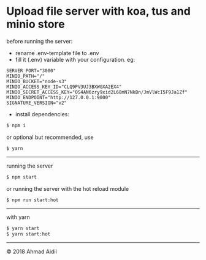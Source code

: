# Upload file server with koa, tus and minio store

before running the server:
* rename .env-template file to .env
* fill it (.env) variable with your configuration. eg:
```env
SERVER_PORT="3000"
MINIO_PATH="/"
MINIO_BUCKET="node-s3"
MINIO_ACCESS_KEY_ID="CLQ9PV3UJ3BXWGXA2EX4"
MINIO_SECRET_ACCESS_KEY="OS4AN6zry9xid2L68mN7NkBn/JmVlWcI5F9Ja1Zf"
MINIO_ENDPOINT="http://127.0.0.1:9000"
SIGNATURE_VERSION="v2"
```
* install dependencies:
```cmd
$ npm i
```

or optional but recommended, use
```cmd
$ yarn
```

---
running the server
```cmd
$ npm start
```

or running the server with the hot reload module
```cmd
$ npm run start:hot
```
---
with yarn
```cmd
$ yarn start
$ yarn start:hot
```

---

&copy; 2018 Ahmad Aidil